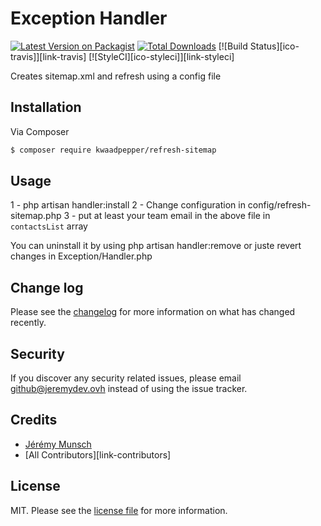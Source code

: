# Exception Handler

[![Latest Version on Packagist][ico-version]][link-packagist]
[![Total Downloads][ico-downloads]][link-downloads]
[![Build Status][ico-travis]][link-travis]
[![StyleCI][ico-styleci]][link-styleci]

Creates sitemap.xml and refresh using a config file

## Installation

Via Composer

``` bash
$ composer require kwaadpepper/refresh-sitemap
```

## Usage

1 - php artisan handler:install
2 - Change configuration in config/refresh-sitemap.php
3 - put at least your team email in the above file in `contactsList` array

You can uninstall it by using php artisan handler:remove or juste revert changes in Exception/Handler.php
## Change log

Please see the [changelog](changelog.md) for more information on what has changed recently.

## Security

If you discover any security related issues, please email github@jeremydev.ovh instead of using the issue tracker.

## Credits

- [Jérémy Munsch][link-author]
- [All Contributors][link-contributors]

## License

MIT. Please see the [license file](license.md) for more information.

[ico-version]: https://img.shields.io/packagist/v/kwaadpepper/refresh-sitemap?style=flat-square
[ico-downloads]: https://img.shields.io/packagist/dt/kwaadpepper/refresh-sitemap?style=flat-square

[link-packagist]: https://packagist.org/packages/kwaadpepper/refresh-sitemap
[link-downloads]: https://packagist.org/packages/kwaadpepper/refresh-sitemap
[link-author]: https://github.com/kwaadpepper

